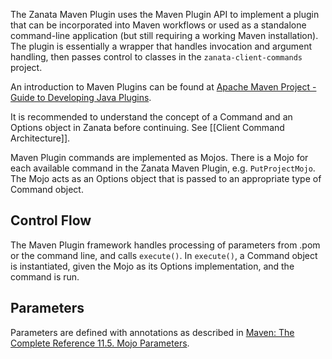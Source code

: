 The Zanata Maven Plugin uses the Maven Plugin API to implement a plugin that can be incorporated into Maven workflows or used as a standalone command-line application (but still requiring a working Maven installation). The plugin is essentially a wrapper that handles invocation and argument handling, then passes control to classes in the `zanata-client-commands` project.

An introduction to Maven Plugins can be found at [Apache Maven Project - Guide to Developing Java Plugins](http://maven.apache.org/guides/plugin/guide-java-plugin-development.html).

It is recommended to understand the concept of a Command and an Options object in Zanata before continuing. See [[Client Command Architecture]].

Maven Plugin commands are implemented as Mojos. There is a Mojo for each available command in the Zanata Maven Plugin, e.g. `PutProjectMojo`. The Mojo acts as an Options object that is passed to an appropriate type of Command object.

## Control Flow
The Maven Plugin framework handles processing of parameters from .pom or the command line, and calls `execute()`. In `execute()`, a Command object is instantiated, given the Mojo as its Options implementation, and the command is run.

## Parameters
Parameters are defined with annotations as described in [Maven: The Complete Reference 11.5. Mojo Parameters](http://www.sonatype.com/books/mvnref-book/reference/writing-plugins-sect-mojo-params.html).
